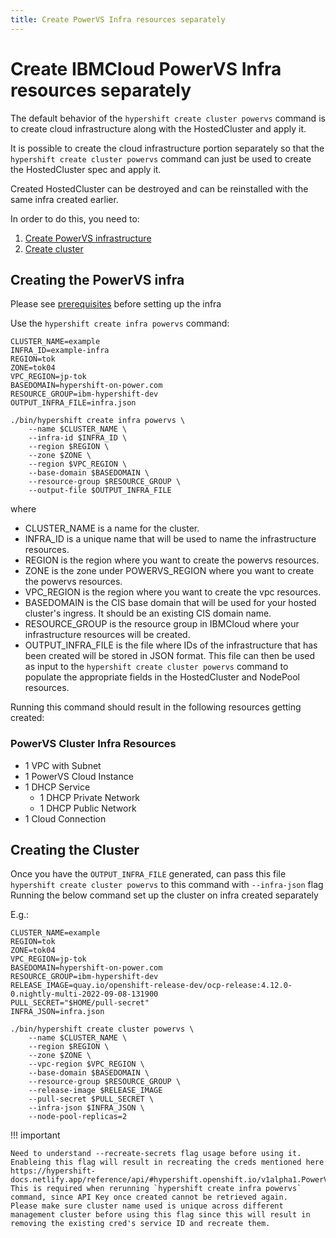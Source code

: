 ```yaml
---
title: Create PowerVS Infra resources separately
---
```


# Create IBMCloud PowerVS Infra resources separately

The default behavior of the `hypershift create cluster powervs` command is to create cloud infrastructure
along with the HostedCluster and apply it. 

It is possible to create the cloud infrastructure portion separately so that the `hypershift create cluster powervs` command can just be used to create the HostedCluster spec and apply it.

Created HostedCluster can be destroyed and can be reinstalled with the same infra created earlier. 

In order to do this, you need to:
1. [Create PowerVS infrastructure](#creating-the-powervs-infra) 
2. [Create cluster](#creating-the-cluster)

## Creating the PowerVS infra

Please see [prerequisites](../prerequisites-and-env-guide.md/#prerequisites) before setting up the infra

Use the `hypershift create infra powervs` command:

    CLUSTER_NAME=example
    INFRA_ID=example-infra
    REGION=tok
    ZONE=tok04
    VPC_REGION=jp-tok
    BASEDOMAIN=hypershift-on-power.com
    RESOURCE_GROUP=ibm-hypershift-dev
    OUTPUT_INFRA_FILE=infra.json

    ./bin/hypershift create infra powervs \
        --name $CLUSTER_NAME \
        --infra-id $INFRA_ID \
        --region $REGION \
        --zone $ZONE \
        --region $VPC_REGION \
        --base-domain $BASEDOMAIN \
        --resource-group $RESOURCE_GROUP \
        --output-file $OUTPUT_INFRA_FILE

where
* CLUSTER_NAME is a name for the cluster.
* INFRA_ID is a unique name that will be used to name the infrastructure resources.
* REGION is the region where you want to create the powervs resources.
* ZONE is the zone under POWERVS_REGION where you want to create the powervs resources.
* VPC_REGION is the region where you want to create the vpc resources.
* BASEDOMAIN is the CIS base domain that will be used for your hosted cluster's ingress. It should be an existing CIS domain name.
* RESOURCE_GROUP is the resource group in IBMCloud where your infrastructure resources will be created.
* OUTPUT_INFRA_FILE is the file where IDs of the infrastructure that has been created will be stored in JSON format.
  This file can then be used as input to the `hypershift create cluster powervs` command to populate
  the appropriate fields in the HostedCluster and NodePool resources.


Running this command should result in the following resources getting created:

### PowerVS Cluster Infra Resources 

* 1 VPC with Subnet
* 1 PowerVS Cloud Instance
* 1 DHCP Service
  * 1 DHCP Private Network
  * 1 DHCP Public Network
* 1 Cloud Connection

## Creating the Cluster

Once you have the `OUTPUT_INFRA_FILE` generated, can pass this file `hypershift create cluster powervs` to this command with `--infra-json` flag
Running the below command set up the cluster on infra created separately

E.g.:

    CLUSTER_NAME=example
    REGION=tok
    ZONE=tok04
    VPC_REGION=jp-tok
    BASEDOMAIN=hypershift-on-power.com
    RESOURCE_GROUP=ibm-hypershift-dev
    RELEASE_IMAGE=quay.io/openshift-release-dev/ocp-release:4.12.0-0.nightly-multi-2022-09-08-131900
    PULL_SECRET="$HOME/pull-secret"
    INFRA_JSON=infra.json
    
    ./bin/hypershift create cluster powervs \
        --name $CLUSTER_NAME \
        --region $REGION \
        --zone $ZONE \
        --vpc-region $VPC_REGION \
        --base-domain $BASEDOMAIN \
        --resource-group $RESOURCE_GROUP \
        --release-image $RELEASE_IMAGE
        --pull-secret $PULL_SECRET \
        --infra-json $INFRA_JSON \
        --node-pool-replicas=2

!!! important

    Need to understand --recreate-secrets flag usage before using it. Enableing this flag will result in recreating the creds mentioned here https://hypershift-docs.netlify.app/reference/api/#hypershift.openshift.io/v1alpha1.PowerVSPlatformSpec
    This is required when rerunning `hypershift create infra powervs` command, since API Key once created cannot be retrieved again.
    Please make sure cluster name used is unique across different management cluster before using this flag since this will result in removing the existing cred's service ID and recreate them.
